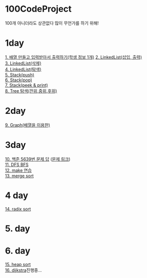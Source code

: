 # 100CodeProject
100개 아니더라도 상관없다 많이 무언가를 하기 위해!
# 1day
[1. 배열 만들고 입력받아서 출력하기(학생 정보 1개)](/c/1_ArrayPointerStruct.c)
[2. LinkedList(삽입, 출력)](/c/2_linkedlist.c)  
[3. LinkedList(삭제)](/c/2_linkedlist.c)  
[4. LinkedList(탐색)](/c/2_linkedlist.c)  
[5. Stack(push)](/c/3_stack.c)  
[6. Stack(pop)](/c/3_stack.c)  
[7. Stack(peek & print)](/c/3_stack.c)  
[8. Tree 탐색(전위,중위,후위)](/c/4_tree.c)  
# 2day
[9. Graph(배열을 이용한)](/c/5_graph.c)  
# 3day
[10. 백준 5639번 문제 답](/baekjoon/5639/solution.md) ([문제 링크](https://www.acmicpc.net/problem/5639))  
[11. DFS BFS](python/1_graph.py)  
[12. make 연습](c/makeStudy/makefile.md)  
[13. merge sort](c/6_sort.c)  
# 4 day
[14. radix sort](c/6_sort.c)  
# 5. day
# 6. day
[15. heap sort](c/6_sort.c)  
[16. dijkstra](c/7_graph)진행중...  
